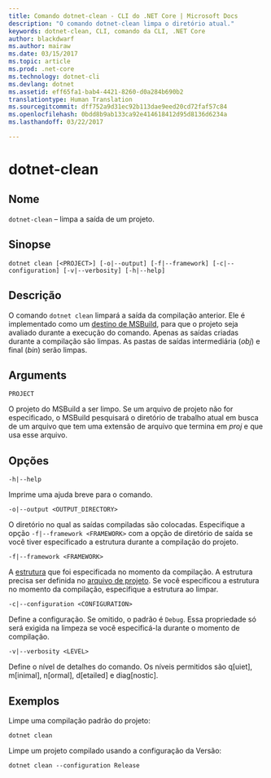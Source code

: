 ```yaml
---
title: Comando dotnet-clean - CLI do .NET Core | Microsoft Docs
description: "O comando dotnet-clean limpa o diretório atual."
keywords: dotnet-clean, CLI, comando da CLI, .NET Core
author: blackdwarf
ms.author: mairaw
ms.date: 03/15/2017
ms.topic: article
ms.prod: .net-core
ms.technology: dotnet-cli
ms.devlang: dotnet
ms.assetid: eff65fa1-bab4-4421-8260-d0a284b690b2
translationtype: Human Translation
ms.sourcegitcommit: dff752a9d31ec92b113dae9eed20cd72faf57c84
ms.openlocfilehash: 0bdd8b9ab133ca92e414618412d95d8136d6234a
ms.lasthandoff: 03/22/2017

---
```


# <a name="dotnet-clean"></a>dotnet-clean

## <a name="name"></a>Nome

`dotnet-clean` – limpa a saída de um projeto. 

## <a name="synopsis"></a>Sinopse

`dotnet clean [<PROJECT>] [-o|--output] [-f|--framework] [-c|--configuration] [-v|--verbosity] [-h|--help]`

## <a name="description"></a>Descrição

O comando `dotnet clean` limpará a saída da compilação anterior. Ele é implementado como um [destino de MSBuild](https://docs.microsoft.com/visualstudio/msbuild/msbuild-targets), para que o projeto seja avaliado durante a execução do comando. Apenas as saídas criadas durante a compilação são limpas. As pastas de saídas intermediária (*obj*) e final (*bin*) serão limpas.

## <a name="arguments"></a>Arguments

`PROJECT`

O projeto do MSBuild a ser limpo. Se um arquivo de projeto não for especificado, o MSBuild pesquisará o diretório de trabalho atual em busca de um arquivo que tem uma extensão de arquivo que termina em *proj* e que usa esse arquivo.

## <a name="options"></a>Opções

`-h|--help`

Imprime uma ajuda breve para o comando.

`-o|--output <OUTPUT_DIRECTORY>`

O diretório no qual as saídas compiladas são colocadas. Especifique a opção `-f|--framework <FRAMEWORK>` com a opção de diretório de saída se você tiver especificado a estrutura durante a compilação do projeto.

`-f|--framework <FRAMEWORK>`

A [estrutura](../../standard/frameworks.md) que foi especificada no momento da compilação. A estrutura precisa ser definida no [arquivo de projeto](csproj.md). Se você especificou a estrutura no momento da compilação, especifique a estrutura ao limpar.

`-c|--configuration <CONFIGURATION>`

Define a configuração. Se omitido, o padrão é `Debug`. Essa propriedade só será exigida na limpeza se você especificá-la durante o momento de compilação.

`-v|--verbosity <LEVEL>`

Define o nível de detalhes do comando. Os níveis permitidos são q[uiet], m[inimal], n[ormal], d[etailed] e diag[nostic].

## <a name="examples"></a>Exemplos

Limpe uma compilação padrão do projeto:

`dotnet clean`

Limpe um projeto compilado usando a configuração da Versão:

`dotnet clean --configuration Release`

